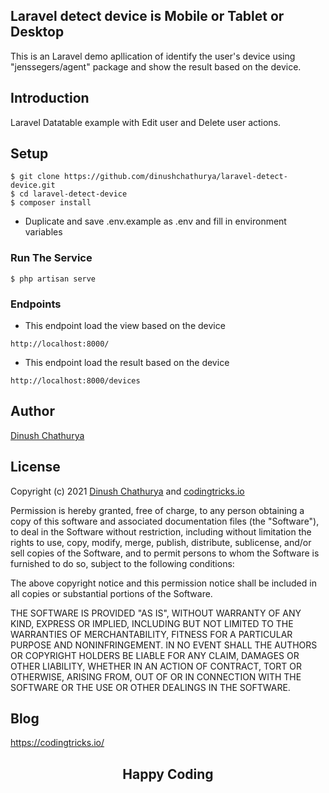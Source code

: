 ## Laravel detect device is Mobile or Tablet or Desktop

This is an Laravel demo apllication of identify the user's device using "jenssegers/agent" package and show the result based on the device.

## Introduction

Laravel Datatable example with Edit user and Delete user actions.

## Setup
 
```
$ git clone https://github.com/dinushchathurya/laravel-detect-device.git
$ cd laravel-detect-device
$ composer install
```
  - Duplicate and save .env.example as .env and fill in environment variables

### Run The Service
```
$ php artisan serve
```

### Endpoints 

* This endpoint load the view based on the device
```
http://localhost:8000/
```

* This endpoint load the result based on the device
```
http://localhost:8000/devices
```
## Author
[Dinush Chathurya](https://dinushchathurya.github.io/)

## License

Copyright (c) 2021 <a href="https://dinushchathurya.github.io/">Dinush Chathurya</a> and <a href="https://codingtricks.io/">codingtricks.io</a>

Permission is hereby granted, free of charge, to any person obtaining
a copy of this software and associated documentation files (the
"Software"), to deal in the Software without restriction, including
without limitation the rights to use, copy, modify, merge, publish,
distribute, sublicense, and/or sell copies of the Software, and to
permit persons to whom the Software is furnished to do so, subject to
the following conditions:

The above copyright notice and this permission notice shall be
included in all copies or substantial portions of the Software.

THE SOFTWARE IS PROVIDED "AS IS", WITHOUT WARRANTY OF ANY KIND,
EXPRESS OR IMPLIED, INCLUDING BUT NOT LIMITED TO THE WARRANTIES OF
MERCHANTABILITY, FITNESS FOR A PARTICULAR PURPOSE AND
NONINFRINGEMENT. IN NO EVENT SHALL THE AUTHORS OR COPYRIGHT HOLDERS BE
LIABLE FOR ANY CLAIM, DAMAGES OR OTHER LIABILITY, WHETHER IN AN ACTION
OF CONTRACT, TORT OR OTHERWISE, ARISING FROM, OUT OF OR IN CONNECTION
WITH THE SOFTWARE OR THE USE OR OTHER DEALINGS IN THE SOFTWARE.

## Blog

https://codingtricks.io/

## 

<p ><h2 align="center">Happy<i class="fa fa-heart" style="color:red;"></i> Coding<i class="fa fa-code" style="color:orange;"> </i></h2></p>
